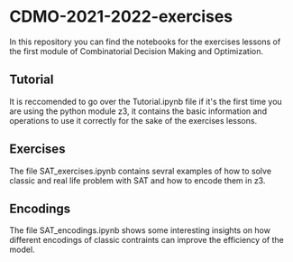 # CDMO-2021-2022-exercises

In this repository you can find the notebooks for the exercises lessons of the first module of Combinatorial Decision Making and Optimization. 

## Tutorial 

It is reccomended to go over the Tutorial.ipynb file if it's the first time you are using the python module z3, it contains the basic information and operations to use it correctly for the sake of the exercises lessons. 

## Exercises 

The file SAT_exercises.ipynb contains sevral examples of how to solve classic and real life problem with SAT and how to encode them in z3. 

## Encodings 

The file SAT_encodings.ipynb shows some interesting insights on how different encodings of classic contraints can improve the efficiency of the model. 

